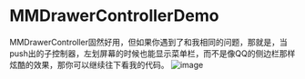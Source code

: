 # MMDrawerControllerDemo
MMDrawerController固然好用，但如果你遇到了和我相同的问题，那就是，当push出的子控制器，左划屏幕的时候也能显示菜单栏，而不是像QQ的侧边栏那样炫酷的效果，那你可以继续往下看我的代码。
![image](https://github.com/giveMeHug/XLeftSlide/blob/master/%E4%BE%A7%E6%BB%91Demo.gif)
